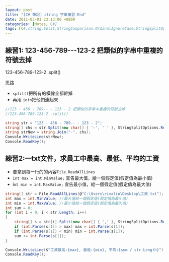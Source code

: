 ```yaml
---
layout: post
title: "[C# 筆記] string 字串複習-End"
date: 2011-03-01 23:13:00 +0800
categories: [Notes, C#]
tags: [C#,string,Split,StringComparison.OrdinalIgnoreCase,StringSplitOptions.RemoveEmptyEntries,Substring,new string()]
---
```


## 練習1: 123-456-789---123-2 把類似的字串中重複的符號去掉
123-456-789-123-2 .split()

思路
- `split()`把所有的橫線全都幹掉
- 再用 `join`把他們連起來

```c#
//123 - 456 - 789-- - 123 - 2 把類似的字串中重複的符號去掉
//123-456-789-123-2 .split()

string str = "123 - 456 - 789-- - 123 - 2";
string[] chs = str.Split(new char[] { '-', ' ' }, StringSplitOptions.RemoveEmptyEntries);
string strNew = string.Join("-", chs);
Console.WriteLine(strNew);
Console.ReadKey();
```

## 練習2:一txt文件，求員工中最高、最低、平均的工資

- 要拿到每一行的的內容`File.ReadAllLines`
- `int max = int.MinValue;` 宣告最大值，給一個假定值(假定值為最小值)
- i`nt min = int.MaxValue;` 宣告最小值，給一個假定值(假定值為最大值)

```c#
string[] str = File.ReadAllLines(@"C:\Users\rivalin\Desktop\工資.txt");
int max = int.MinValue; //最大值給一個假定值(假定值為最小值)
int min = int.MaxValue; //最小值給一個假定值(假定值為最大值)
int sum = 0;
for (int i = 0; i < str.Length; i++)
{
    string[] s = str[i].Split(new char[] { ',' }, StringSplitOptions.RemoveEmptyEntries);
    if (int.Parse(s[1]) > max) max = int.Parse(s[1]);
    if (int.Parse(s[1]) < min) min = int.Parse(s[1]);
    sum += int.Parse(s[1]);
}

Console.WriteLine($"工資最高:{max}, 最低:{min}, 平均:{sum / str.Length}");
Console.ReadKey();
```